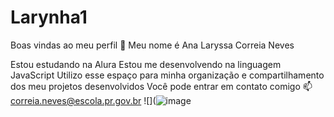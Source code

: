 # Larynha1
Boas vindas ao meu perfil 💙 
Meu nome é Ana Laryssa Correia Neves

Estou estudando na Alura
Estou me desenvolvendo na linguagem JavaScript
Utilizo esse espaço para minha organização e compartilhamento dos meu projetos desenvolvidos
Você pode entrar em contato comigo 📫
correia.neves@escola.pr.gov.br
![](![image](https://github.com/user-attachments/assets/f3919b0d-e1e9-4036-89a1-5a0d547b366c)



